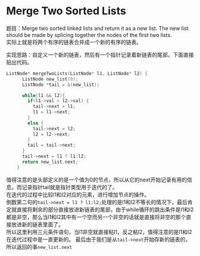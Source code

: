 # Merge Two Sorted Lists
题目：Merge two sorted linked lists and return it as a new list. The new list should be made by splicing together the nodes of the first two lists.
<br>实际上就是将两个有序的链表合并成一个新的有序的链表。

实现思路：自定义一个新的链表，然后有一个指针记录着新链表的尾部。下面直接贴出代码。

```cpp
ListNode* mergeTwoLists(ListNode* l1, ListNode* l2) {
      ListNode new_list(0);
      ListNode *tail = &(new_list);

      while(l1 && l2){
        if(l1->val < l2->val) {
          tail->next = l1;
          l1 = l1->next;
        }
        else {
          tail->next = l2;
          l2 = l2->next;
        }
        tail = tail->next;
      } 
      tail->next = l1 ? l1:l2;
      return new_list.next;
    }
```
值得注意的是头部定义的是一个值为0的节点，所以从它的next开始记录有用的信息。而记录指针tail就是指针类型用于迭代的了。<br>
在迭代的过程中比较l1和l2对应的元素，进行增加节点的操作。<br>
倒数第二句的```tail->next = l1 ? l1:l2;```处理的是l1和l2不等长的情况下，最后肯定就直接将剩余的部分直接放进新链表的尾部，由于while循环的跳出条件是l1和l2都是非空，那么当l1和l2其中有一个空而另一个非空的话就是直接将非空的那个直接放进新的链表里面了。<br>所以这里利用三元条件语句，当l1非空就直接粘l1，反之粘l2，值得注意的是l1和l2在迭代过程中是一直更新的。
最后由于我们是从```tail->next```开始存新的链表的，所以返回的事```new_list.next```